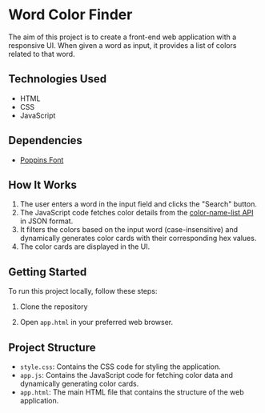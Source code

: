 # Word Color Finder

The aim of this project is to create a front-end web application with a responsive UI. When given a word as input, it provides a list of colors related to that word.

## Technologies Used

- HTML
- CSS
- JavaScript

## Dependencies

- [Poppins Font](https://fonts.googleapis.com/css2?family=Poppins:wght@200;300;400;500;600;700&display=swap)

## How It Works

1. The user enters a word in the input field and clicks the "Search" button.
2. The JavaScript code fetches color details from the [color-name-list API](https://unpkg.com/color-name-list/dist/colornames.json) in JSON format.
3. It filters the colors based on the input word (case-insensitive) and dynamically generates color cards with their corresponding hex values.
4. The color cards are displayed in the UI.

## Getting Started

To run this project locally, follow these steps:

1. Clone the repository

2. Open `app.html` in your preferred web browser.

## Project Structure

- `style.css`: Contains the CSS code for styling the application.
- `app.js`: Contains the JavaScript code for fetching color data and dynamically generating color cards.
- `app.html`: The main HTML file that contains the structure of the web application.


